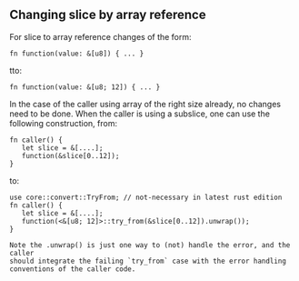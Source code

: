 ## Changing slice by array reference

For slice to array reference changes of the form:

```
fn function(value: &[u8]) { ... }
```

tto:

```
fn function(value: &[u8; 12]) { ... }
```

In the case of the caller using array of the right size already,
no changes need to be done. When the caller is using a subslice,
one can use the following construction, from:

```
fn caller() {
   let slice = &[....];
   function(&slice[0..12]);
}
```

to:

```
use core::convert::TryFrom; // not-necessary in latest rust edition
fn caller() {
   let slice = &[....];
   function(<&[u8; 12]>::try_from(&slice[0..12]).unwrap());
}

Note the .unwrap() is just one way to (not) handle the error, and the caller
should integrate the failing `try_from` case with the error handling
conventions of the caller code.
